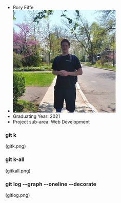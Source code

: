 * Rory Eiffe
* ![Rory](rory.jpg)
* Graduating Year: 2021
* Project sub-area: Web Development

### git k
(gitk.png)

### git k-all
(gitkall.png)

### git log --graph --oneline --decorate
(gitlog.png)
